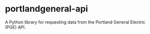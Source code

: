 # portlandgeneral-api
A Python library for requesting data from the Portland General Electric (PGE) API.
